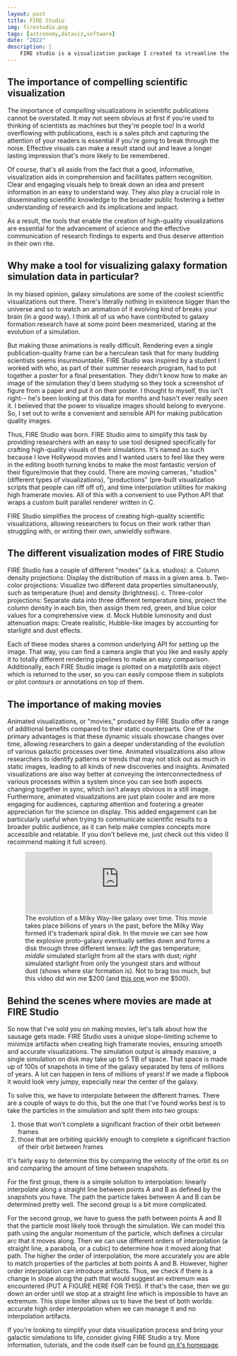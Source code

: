 ```yaml
---
layout: post
title: FIRE Studio
img: firestudio.png
tags: [astronomy,dataviz,software]
date: "2022"
description: |
    FIRE studio is a visualization package I created to streamline the process of producing publication-quality images of galaxy formation simulation data. 
---
```


## The importance of compelling scientific visualization
The importance of _compelling_ visualizations in scientific publications cannot be overstated.
It may not seem obvious at first if you're used to thinking of scientists as machines but they're people too!
In a world overflowing with publications, each is a sales pitch and capturing the attention of your readers is essential if you're going to break through the noise.
Effective visuals can make a result stand out and leave a longer lasting impression that's more likely to be remembered.

Of course, that's all aside from the fact that a good, informative, visualization aids in comprehension and facilitates pattern recognition.
Clear and engaging visuals help to break down an idea and present information in an easy to understand way.
They also play a crucial role in disseminating scientific knowledge to the broader public fostering a better understanding of research and its implications and impact.

As a result, the tools that enable the creation of high-quality visualizations are essential for the advancement of science and the effective communication of research findings to experts and thus deserve attention in their own rite.

## Why make a tool for visualizing galaxy formation simulation data in particular?
In my biased opinion, galaxy simulations are some of the coolest scientific visualizations out there.
There's literally nothing in existence bigger than the universe and so to watch an animation of it evolving kind of breaks your brain (in a good way).
I think all of us who have contributed to galaxy formation research have at some point been mesmerized, staring at the evolution of a simulation.

But making those animations is really difficult. 
Rendering even a single publication-quality frame can be a herculean task that for many budding scientists seems insurmountable.
FIRE Studio was inspired by a student I worked with who, as part of their summer research program, had to put together a poster for a final presentation. 
They didn't know how to make an image of the simulation they'd been studying so they took a screenshot of figure from a paper and put it on their poster.
I thought to myself, this isn't right-- he's been looking at this data for months and hasn't ever really _seen_ it. 
I believed that the power to visualize images should belong to everyone.
So, I set out to write a convenient and sensible API for making publication quality images. 

Thus, FIRE Studio was born. 
FIRE Studio aims to simplify this task by providing researchers with an easy to use tool designed specifically for crafting high-quality visuals of their simulations.
It's named as such because I love Hollywood movies and I wanted users to feel like they were in the editing booth turning knobs to make the most fantastic version of their figure/movie that they could.
There are moving cameras, "studios" (different types of visualizations), "productions" (pre-built visualization scripts that people can riff off of), and time interpolation utilities for making high framerate movies. 
All of this with a convenient to use Python API that wraps a custom built parallel renderer written in C. 

FIRE Studio simplifies the process of creating high-quality scientific visualizations, allowing researchers to focus on their work rather than struggling with, or writing their own, unwieldly software.

## The different visualization modes of FIRE Studio

FIRE Studio has a couple of different "modes" (a.k.a. studios):
    a. Column density projections: Display the distribution of mass in a given area.
    b. Two-color projections: Visualize two different data properties simultaneously, such as temperature (hue) and density (brightness).
    c. Three-color projections: Separate data into three different temperature bins, project the column density in each bin, then assign them red, green, and blue color values for a comprehensive view.
    d. Mock Hubble luminosity and dust attenuation maps: Create realistic, Hubble-like images by accounting for starlight and dust effects.

Each of these modes shares a common underlying API for setting up the image.
That way, you can find a camera angle that you like and easily apply it to totally different rendering pipelines to make an easy comparison. 
Additionally, each FIRE Studio image is plotted on a matplotlib axis object which is returned to the user, so you can easily compose them in subplots or plot contours or annotations on top of them. 

## The importance of making movies
Animated visualizations, or "movies," produced by FIRE Studio offer a range of additional benefits compared to their static counterparts.
One of the primary advantages is that these dynamic visuals showcase changes over time, allowing researchers to gain a deeper understanding of the evolution of various galactic processes over time.
Animated visualizations also allow researchers to identify patterns or trends that may not stick out as much in static images, leading to all kinds of new discoveries and insights.
Animated visualizations are also way better at conveying the interconnectedness of various processes within a system since you can see both aspects changing together in sync, which isn't always obvious in a still image.
Furthermore, animated visualizations are just plain cooler and are more engaging for audiences, capturing attention and fostering a greater appreciation for the science on display.
This added engagement can be particularly useful when trying to communicate scientific results to a broader public audience, as it can help make complex concepts more accessible and relatable.
If you don't believe me, just check out this video (I recommend making it full screen).
<figure class="figure">
    <iframe width="100%" height="auto" style="aspect-ratio:3" src="https://www.youtube.com/embed/1EMCYK8FGzg" title="galaxy formation" frameborder="0" allow="autoplay; clipboard-write; encrypted-media; picture-in-picture; web-share" allowfullscreen></iframe>
    <caption>
        The evolution of a Milky Way-like galaxy over time. 
        This movie takes place billions of years in the past, before the Milky Way formed it's trademark spiral disk. 
        In the movie we can see how the explosive proto-galaxy eventually settles down and forms a disk through three different lenses: <i> left </i> the gas temperature; <i> middle </i> simulated starlight from all the stars with dust; <i> right </i> simulated starlight from only the youngest stars and without dust (shows where star formation is).
        Not to brag too much, but this video did win me $200 (and <a href="https://www.youtube.com/watch?v=noFAbbAF-xc" target="_blank"> this one </a> won me $500). 
    </caption>
</figure>

## Behind the scenes where movies are made at FIRE Studio
So now that I've sold you on making movies, let's talk about how the sausage gets made. 
FIRE Studio uses a unique slope-limiting scheme to minimize artifacts when creating high framerate movies, ensuring smooth and accurate visualizations.
The simulation output is already massive, a single simulation on disk may take up to 5 TB of space. 
That space is made up of 100s of snapshots in time of the galaxy separated by tens of millions of years.
A lot can happen in tens of millions of years!
If we made a flipbook it would look very jumpy, especially near the center of the galaxy. 

To solve this, we have to interpolate between the different frames. 
There are a couple of ways to do this, but the one that I've found works best is to take the particles in the simulation and split them into two groups: 
1. those that won't complete a significant fraction of their orbit between frames
2. those that are orbiting quickkly enough to complete a significant fraction of their orbit between frames

It's fairly easy to determine this by comparing the velocity of the orbit its on and comparing the amount of time between snapshots.

For the first group, there is a simple solution to interpolation: linearly interpolate along a straight line between points A and B as defined by the snapshots you have. 
The path the particle takes between A and B can be determined pretty well. 
The second group is a bit more complicated. 

For the second group, we have to guess the path between points A and B that the particle most likely took through the simulation.
We can model this path using the angular momentum of the particle, which defines a circular arc that it moves along. 
Then we can use different orders of interpolation (a straight line, a parabola, or a cubic) to determine how it moved along that path. 
The higher the order of interpolation, the more accurately you are able to match properties of the particles at both points A and B. 
However, higher order interpolation can introduce artifacts. 
Thus, we check if there is a change in slope along the path that would suggest an extremum was encountered (PUT A FIGURE HERE FOR THIS).
If that's the case, then we go down an order until we stop at a straight line which is impossible to have an extremum.
This slope limiter allows us to have the best of both worlds: accurate high order interpolation when we can manage it and no interpolation artifacts.

If you're looking to simplify your data visualization process and bring your galactic simulations to life, consider giving FIRE Studio a try.
More information, tutorials, and the code itself can be found [on it's homepage](alexbgurvi.ch/FIRE_studio).
